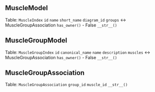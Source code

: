 ## MuscleModel
Table: `MuscleIndex`
`id`
`name`
`short_name`
`diagram_id`
`groups` <-> MuscleGroupAssociation
`has_owner()` - False
`__str__()`

## MuscleGroupModel
Table: `MuscleGroupIndex`
`id`
`canonical_name`
`name`
`description`
`muscles` <-> MuscleGroupAssociation
`has_owner()` - False
`__str__()`

## MuscleGroupAssociation
Table: `MuscleGroupAssociation`
`group_id`
`muscle_id`
`__str__()`
